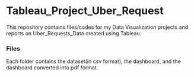 # Tableau_Project_Uber_Request

This repository contains files/codes for my Data Visualization projects and reports on Uber_Requests_Data created using Tableau.

### Files

Each folder contains the dataset(in csv format), the dashboard, and the dashboard converted into pdf format.

